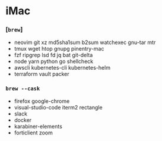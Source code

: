 iMac
========

### [`brew`]
- neovim git xz md5sha1sum b2sum watchexec gnu-tar mtr
- tmux wget htop gnupg pinentry-mac
- fzf ripgrep lsd fd jq bat git-delta
- node yarn python go shellcheck
- awscli kubernetes-cli kubernetes-helm
- terraform vault packer

### `brew --cask`
- firefox google-chrome
- visual-studio-code iterm2 rectangle
- slack
- docker
- karabiner-elements
- forticlient zoom

